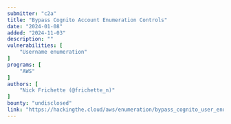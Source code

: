 ```yaml
---
submitter: "c2a"
title: "Bypass Cognito Account Enumeration Controls"
date: "2024-01-08"
added: "2024-11-03"
description: ""
vulnerabilities: [
    "Username enumeration"
]
programs: [
    "AWS"
]
authors: [
    "Nick Frichette (@frichette_n)"
]
bounty: "undisclosed"
link: "https://hackingthe.cloud/aws/enumeration/bypass_cognito_user_enumeration_controls/"
---
```




